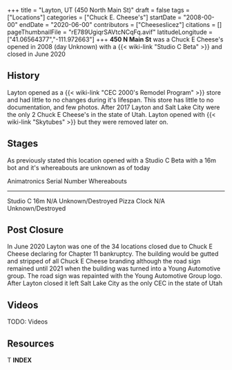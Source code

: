 +++
title = "Layton, UT (450 North Main St)"
draft = false
tags = ["Locations"]
categories = ["Chuck E. Cheese's"]
startDate = "2008-00-00"
endDate = "2020-06-00"
contributors = ["Cheeseslicez"]
citations = []
pageThumbnailFile = "rE789UgiqrSAVtcNCqFq.avif"
latitudeLongitude = ["41.06564377","-111.972663"]
+++
**450 N Main St** was a Chuck E Cheese's opened in 2008 (day Unknown) with a {{< wiki-link "Studio C Beta" >}} and closed in June 2020

## History

Layton opened as a {{< wiki-link "CEC 2000's Remodel Program" >}} store and had little to no changes during it's lifespan. This store has little to no documentation, and few photos. After 2017 Layton and Salt Lake City were the only 2 Chuck E Cheese's in the state of Utah. Layton opened with {{< wiki-link "Skytubes" >}} but they were removed later on.

## Stages

As previously stated this location opened with a Studio C Beta with a 16m bot and it's whereabouts are unknown as of today

  Animatronics   Serial Number   Whereabouts
  -------------- --------------- -------------------
  Studio C 16m   N/A             Unknown/Destroyed
  Pizza Clock    N/A             Unknown/Destroyed

## Post Closure

In June 2020 Layton was one of the 34 locations closed due to Chuck E Cheese declaring for Chapter 11 bankruptcy. The building would be gutted and stripped of all Chuck E Cheese branding although the road sign remained until 2021 when the building was turned into a Young Automotive group. The road sign was repainted with the Young Automotive Group logo. After Layton closed it left Salt Lake City as the only CEC in the state of Utah

## Videos

TODO: Videos

## Resources

T
__INDEX__

